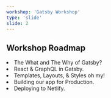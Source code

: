 ```yaml
---
workshop: 'Gatsby Workshop'
type: 'slide'
slide: 2
---
```


## Workshop Roadmap

<li>
  <span class="emphasized">The What</span> and <span class="emphasized">The Why</span> of Gatsby?
</li>
<li>
  <span class="emphasized">React</span> & <span class="emphasized">GraphQL</span> in
  Gatsby.
</li>
<li>
  <span class="emphasized">Templates</span>, <span class="emphasized">Layouts</span>, & 
  <span class="emphasized">Styles</span> oh my!
</li>
<li>
  <span class="emphasized">Building</span> our app for <span class="emphasized">Production</span>.
</li>
<li>
  <span class="emphasized">Deploying</span> to <span class="emphasized">Netlify</span>.
</li>
